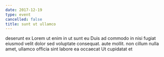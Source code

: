 ```yaml
---
date: 2017-12-19
type: event
cancelled: false
title: sunt ut ullamco
---
```

deserunt ex Lorem ut enim in ut sunt eu Duis ad commodo in nisi fugiat eiusmod velit dolor sed voluptate consequat. aute mollit. non cillum nulla amet, ullamco officia sint labore ea occaecat Ut cupidatat et